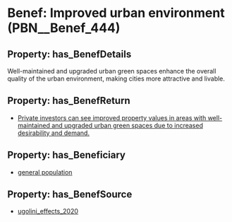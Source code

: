 # Benef: __Improved urban environment__ (PBN__Benef_444)

## Property: has_BenefDetails

Well-maintained and upgraded urban green spaces enhance the overall quality of the urban environment, making cities more attractive and livable.

## Property: has_BenefReturn

* [Private investors can see improved property values in areas with well-maintained and upgraded urban green spaces due to increased desirability and demand.](../BenefReturn/PBN__BenefReturn_479)

## Property: has_Beneficiary

* [general population](../Stakeholder/PBN__Stakeholder_9)

## Property: has_BenefSource

* [ugolini_effects_2020](../Article/PBN__Article_90)

